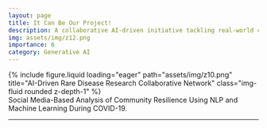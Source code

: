 ```yaml
---
layout: page
title: It Can Be Our Project!
description: A collaborative AI-driven initiative tackling real-world challenges.
img: assets/img/z12.png
importance: 6
category: Generative AI
---
```



<!-- ### **Case Study: AI-Driven Rare Disease Research Collaborative Network** -->

<div class="row justify-content-sm-center">
  <div class="col-sm-8 mt-3 mt-md-0">
    {% include figure.liquid loading="eager" path="assets/img/z10.png" title="AI-Driven Rare Disease Research Collaborative Network" class="img-fluid rounded z-depth-1" %}
  </div>
</div>
<div class="caption">
    Social Media-Based Analysis of Community Resilience Using NLP and Machine Learning During COVID-19.
</div>

---
